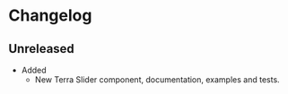 # Changelog

## Unreleased

* Added
  * New Terra Slider component, documentation, examples and tests. 
